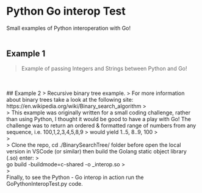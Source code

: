 # Python Go interop Test
Small examples of Python interoperation with Go!
<br>
<br>
## Example 1
> Example of passing Integers and Strings between Python and Go!
<br>
<br>
## Example 2
> Recursive binary tree example.
> For more information about binary trees take a look at the following site: https://en.wikipedia.org/wiki/Binary_search_algorithm
> <br>
> This example was originally written for a small coding challenge, rather than using Python, I thought it would be good to have a play with Go! The challenge was to return an ordered & formatted range of numbers from any sequence, i.e. 100,1,2,3,4,5,8,9
> would yield 1..5, 8..9, 100
> <br>
> <br>
> Clone the repo, cd ./BinarySearchTree/ folder before open the local version in VSCode (or similar) then build the Golang static object library (.so) enter:
> <br> go build -buildmode=c-shared -o _interop.so
> <br>
> <br>Finally, to see the Python - Go interop in action run the GoPythonInteropTest.py code.
